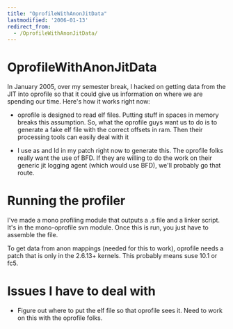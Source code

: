 ```yaml
---
title: "OprofileWithAnonJitData"
lastmodified: '2006-01-13'
redirect_from:
  - /OprofileWithAnonJitData/
---
```


OprofileWithAnonJitData
=======================

In January 2005, over my semester break, I hacked on getting data from the JIT into oprofile so that it could give us information on where we are spending our time. Here's how it works right now:

-   oprofile is designed to read elf files. Putting stuff in spaces in memory breaks this assumption. So, what the oprofile guys want us to do is to generate a fake elf file with the correct offsets in ram. Then their processing tools can easily deal with it

-   I use as and ld in my patch right now to generate this. The oprofile folks really want the use of BFD. If they are willing to do the work on their generic jit logging agent (which would use BFD), we'll probably go that route.

Running the profiler
====================

I've made a mono profiling module that outputs a .s file and a linker script. It's in the mono-oprofile svn module. Once this is run, you just have to assemble the file.

To get data from anon mappings (needed for this to work), oprofile needs a patch that is only in the 2.6.13+ kernels. This probably means suse 10.1 or fc5.

Issues I have to deal with
==========================

-   Figure out where to put the elf file so that oprofile sees it. Need to work on this with the oprofile folks.


